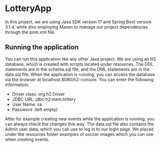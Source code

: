 # LotteryApp

In this project, we are using Java SDK version 17 and Spring Boot version 3.1.4, while also employing Maven to manage our project dependencies through the pom.xml file.
 
## Running the application

You can run this application like any other Java project. We are using an H2 database, which is created with scripts located under resources. The DDL statements are in the schema.sql file, and the DML statements are in the data.sql file. When the application is running, you can access the database via the browser at localhost:8080/h2-console. You can enter the following information:
- Driver class: org.h2.Driver
- JDBC URL: jdbc:h2:mem:lottery
- User Name: sa
- Password: (left empty)
  
After for example creating new events while the application is running, you can always check the changes this way. The data.sql file also contains the Admin user data, which you can use to log in to our login page. We placed under the resources folder examples of soccer images which you can use when creating events. 

